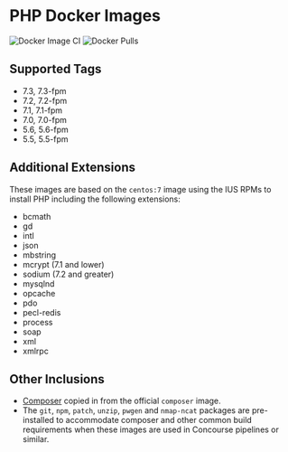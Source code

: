 # PHP Docker Images

![Docker Image CI](https://github.com/davidalger/docker-images-php/workflows/Docker%20Image%20CI/badge.svg)
![Docker Pulls](https://img.shields.io/docker/pulls/davidalger/php.svg?label=Docker%20Pulls)

## Supported Tags

* 7.3, 7.3-fpm
* 7.2, 7.2-fpm
* 7.1, 7.1-fpm
* 7.0, 7.0-fpm
* 5.6, 5.6-fpm
* 5.5, 5.5-fpm

## Additional Extensions

These images are based on the `centos:7` image using the IUS RPMs to install PHP including the following extensions:

* bcmath
* gd
* intl
* json
* mbstring
* mcrypt (7.1 and lower)
* sodium (7.2 and greater)
* mysqlnd
* opcache
* pdo
* pecl-redis
* process
* soap
* xml
* xmlrpc

## Other Inclusions

* [Composer](https://hub.docker.com/_/composer) copied in from the official `composer` image.
* The `git`, `npm`, `patch`, `unzip`, `pwgen` and `nmap-ncat` packages are pre-installed to accommodate composer and other common build requirements when these images are used in Concourse pipelines or similar.
